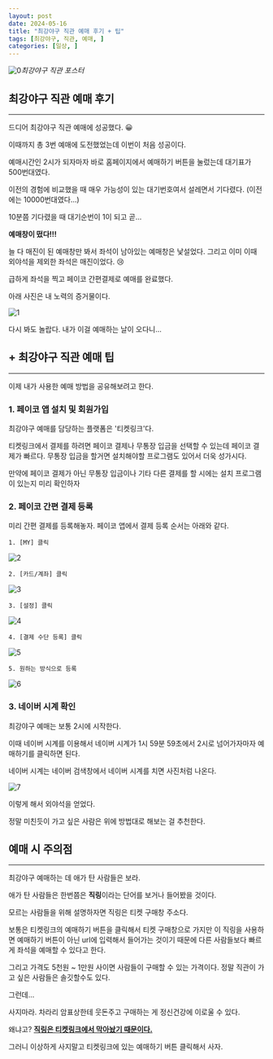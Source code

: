 ```yaml
---
layout: post
date: 2024-05-16
title: "최강야구 직관 예매 후기 + 팁"
tags: [최강야구, 직관, 예매, ]
categories: [일상, ]
---
```



![0](/assets/img/GBD12/0.png)_최강야구 직관 포스터_



## **최강야구 직관 예매 후기**


---


드디어 최강야구 직관 예매에 성공했다. 😀


이때까지 총 3번 예매에 도전했었는데 이번이 처음 성공이다.


예매시간인 2시가 되자마자 바로 홈페이지에서 예매하기 버튼을 눌렀는데 대기표가 500번대였다.


이전의 경험에 비교했을 때 매우 가능성이 있는 대기번호여서 설레면서 기다렸다. (이전에는 10000번대였다...)


10분쯤 기다렸을 때 대기순번이 1이 되고 곧...


**예매창이 떴다!!!**


늘 다 매진이 된 예매창만 봐서 좌석이 남아있는 예매창은 낯설었다. 그리고 이미 이때 외야석을 제외한 좌석은 매진이었다. 😢


급하게 좌석을 찍고 페이코 간편결제로 예매를 완료했다.


아래 사진은 내 노력의 증거물이다.


![1](/assets/img/GBD12/1.png)


다시 봐도 놀랍다. 내가 이걸 예매하는 날이 오다니...



## + 최강야구 직관 예매 팁


---


이제 내가 사용한 예매 방법을 공유해보려고 한다.



### **1. 페이코 앱 설치 및 회원가입**


최강야구 예매를 담당하는 플랫폼은 '티켓링크'다.


티켓링크에서 결제를 하려면 페이코 결제나 무통장 입금을 선택할 수 있는데 페이코 결제가 빠르다. 무통장 입금을 할거면 설치해야할 프로그램도 있어서 더욱 성가시다.


만약에 페이코 결제가 아닌 무통장 입금이나 기타 다른 결제를 할 시에는 설치 프로그램이 있는지 미리 확인하자



### **2. 페이코 간편 결제 등록**


미리 간편 결제를 등록해놓자. 페이코 앱에서 결제 등록 순서는 아래와 같다.


	1. [MY] 클릭


![2](/assets/img/GBD12/2.png)


	2. [카드/계좌] 클릭


![3](/assets/img/GBD12/3.png)


	3. [설정] 클릭


![4](/assets/img/GBD12/4.png)


	4. [결제 수단 등록] 클릭


![5](/assets/img/GBD12/5.png)


	5. 원하는 방식으로 등록


![6](/assets/img/GBD12/6.png)



### **3. 네이버 시계 확인**


최강야구 예매는 보통 2시에 시작한다.


이때 네이버 시계를 이용해서 네이버 시계가 1시 59분 59초에서 2시로 넘어가자마자 예매하기를 클릭하면 된다.


네이버 시계는 네이버 검색창에서 네이버 시계를 치면 사진처럼 나온다.


![7](/assets/img/GBD12/7.png)


이렇게 해서 외야석을 얻었다.


정말 미친듯이 가고 싶은 사람은 위에 방법대로 해보는 걸 추천한다.



## 예매 시 주의점


---


최강야구 예매하는 데 애가 탄 사람들은 보라.


애가 탄 사람들은 한번쯤은 **직링**이라는 단어를 보거나 들어봤을 것이다.


모르는 사람들을 위해 설명하자면 직링은 티켓 구매창 주소다.


보통은 티켓링크의 예매하기 버튼을 클릭해서 티켓 구매창으로 가지만 이 직링을 사용하면 예매하기 버튼이 아닌 url에 입력해서 들어가는 것이기 때문에 다른 사람들보다 빠르게 좌석을 예매할 수 있다고 한다.


그리고 가격도 5천원 ~ 1만원 사이면 사람들이 구매할 수 있는 가격이다. 정말 직관이 가고 싶은 사람들은 솔깃할수도 있다.


그런데...


사지마라. 차라리 암표상한테 웃돈주고 구매하는 게 정신건강에 이로울 수 있다.


왜냐고? <u>**직링은 티켓링크에서 막아놨기 때문이다.**</u>


그러니 이상하게 사지말고 티켓링크에 있는 예매하기 버튼 클릭해서 사자.

